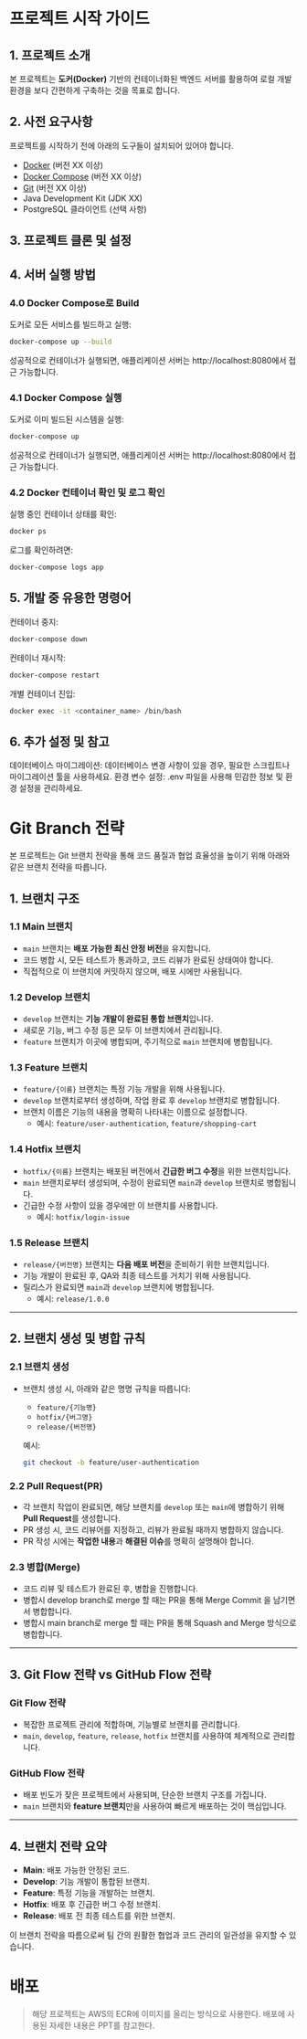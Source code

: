 
# 프로젝트 시작 가이드

## 1. 프로젝트 소개

본 프로젝트는 **도커(Docker)** 기반의 컨테이너화된 백엔드 서버를 활용하여 로컬 개발 환경을 보다 간편하게 구축하는 것을 목표로 합니다.

## 2. 사전 요구사항

프로젝트를 시작하기 전에 아래의 도구들이 설치되어 있어야 합니다.

- [Docker](https://www.docker.com/get-started) (버전 XX 이상)
- [Docker Compose](https://docs.docker.com/compose/) (버전 XX 이상)
- [Git](https://git-scm.com/downloads) (버전 XX 이상)
- Java Development Kit (JDK XX)
- PostgreSQL 클라이언트 (선택 사항)

## 3. 프로젝트 클론 및 설정

## 4. 서버 실행 방법

### **4.0 Docker Compose로 Build**

도커로 모든 서비스를 빌드하고 실행:

```bash
docker-compose up --build
```

성공적으로 컨테이너가 실행되면, 애플리케이션 서버는 http://localhost:8080에서 접근 가능합니다.

### **4.1 Docker Compose 실행**

도커로 이미 빌드된 시스템을 실행:

```bash
docker-compose up
```

성공적으로 컨테이너가 실행되면, 애플리케이션 서버는 http://localhost:8080에서 접근 가능합니다.

### **4.2 Docker 컨테이너 확인 및 로그 확인**

실행 중인 컨테이너 상태를 확인:

```bash
docker ps
```

로그를 확인하려면:

```bash
docker-compose logs app
```

## 5. 개발 중 유용한 명령어

컨테이너 중지:

```bash
docker-compose down
```

컨테이너 재시작:

```bash
docker-compose restart
```

개별 컨테이너 진입:

```bash
docker exec -it <container_name> /bin/bash
```

## 6. 추가 설정 및 참고

데이터베이스 마이그레이션: 데이터베이스 변경 사항이 있을 경우, 필요한 스크립트나 마이그레이션 툴을 사용하세요.
환경 변수 설정: .env 파일을 사용해 민감한 정보 및 환경 설정을 관리하세요.

# Git Branch 전략

본 프로젝트는 Git 브랜치 전략을 통해 코드 품질과 협업 효율성을 높이기 위해 아래와 같은 브랜치 전략을 따릅니다.

## 1. 브랜치 구조

### 1.1 **Main 브랜치**

- `main` 브랜치는 **배포 가능한 최신 안정 버전**을 유지합니다.
- 코드 병합 시, 모든 테스트가 통과하고, 코드 리뷰가 완료된 상태여야 합니다.
- 직접적으로 이 브랜치에 커밋하지 않으며, 배포 시에만 사용됩니다.

### 1.2 **Develop 브랜치**

- `develop` 브랜치는 **기능 개발이 완료된 통합 브랜치**입니다.
- 새로운 기능, 버그 수정 등은 모두 이 브랜치에서 관리됩니다.
- `feature` 브랜치가 이곳에 병합되며, 주기적으로 `main` 브랜치에 병합됩니다.

### 1.3 **Feature 브랜치**

- `feature/{이름}` 브랜치는 특정 기능 개발을 위해 사용됩니다.
- `develop` 브랜치로부터 생성하며, 작업 완료 후 `develop` 브랜치로 병합됩니다.
- 브랜치 이름은 기능의 내용을 명확히 나타내는 이름으로 설정합니다.
  - 예시: `feature/user-authentication`, `feature/shopping-cart`

### 1.4 **Hotfix 브랜치**

- `hotfix/{이름}` 브랜치는 배포된 버전에서 **긴급한 버그 수정**을 위한 브랜치입니다.
- `main` 브랜치로부터 생성되며, 수정이 완료되면 `main`과 `develop` 브랜치로 병합됩니다.
- 긴급한 수정 사항이 있을 경우에만 이 브랜치를 사용합니다.
  - 예시: `hotfix/login-issue`

### 1.5 **Release 브랜치**

- `release/{버전명}` 브랜치는 **다음 배포 버전**을 준비하기 위한 브랜치입니다.
- 기능 개발이 완료된 후, QA와 최종 테스트를 거치기 위해 사용됩니다.
- 릴리스가 완료되면 `main`과 `develop` 브랜치에 병합됩니다.
  - 예시: `release/1.0.0`

---

## 2. 브랜치 생성 및 병합 규칙

### 2.1 **브랜치 생성**

- 브랜치 생성 시, 아래와 같은 명명 규칙을 따릅니다:
  - `feature/{기능명}`
  - `hotfix/{버그명}`
  - `release/{버전명}`
  
  예시:

  ```bash
  git checkout -b feature/user-authentication
  ```

### 2.2 **Pull Request(PR)**

- 각 브랜치 작업이 완료되면, 해당 브랜치를 `develop` 또는 `main`에 병합하기 위해 **Pull Request**를 생성합니다.
- PR 생성 시, 코드 리뷰어를 지정하고, 리뷰가 완료될 때까지 병합하지 않습니다.
- PR 작성 시에는 **작업한 내용**과 **해결된 이슈**를 명확히 설명해야 합니다.

### 2.3 **병합(Merge)**

- 코드 리뷰 및 테스트가 완료된 후, 병합을 진행합니다.
- 병합시 develop branch로 merge 할 때는 PR을 통해 Merge Commit 을 남기면서 병합합니다.
- 병합시 main branch로 merge 할 때는 PR을 통해 Squash and Merge 방식으로 병합합니다.

---

## 3. Git Flow 전략 vs GitHub Flow 전략

### Git Flow 전략

- 복잡한 프로젝트 관리에 적합하며, 기능별로 브랜치를 관리합니다.
- `main`, `develop`, `feature`, `release`, `hotfix` 브랜치를 사용하여 체계적으로 관리합니다.

### GitHub Flow 전략

- 배포 빈도가 잦은 프로젝트에서 사용되며, 단순한 브랜치 구조를 가집니다.
- `main` 브랜치와 **feature 브랜치**만을 사용하여 빠르게 배포하는 것이 핵심입니다.

---

## 4. 브랜치 전략 요약

- **Main**: 배포 가능한 안정된 코드.
- **Develop**: 기능 개발이 통합된 브랜치.
- **Feature**: 특정 기능을 개발하는 브랜치.
- **Hotfix**: 배포 후 긴급한 버그 수정 브랜치.
- **Release**: 배포 전 최종 테스트를 위한 브랜치.

이 브랜치 전략을 따름으로써 팀 간의 원활한 협업과 코드 관리의 일관성을 유지할 수 있습니다.

# 배포
> 해당 프로젝트는 AWS의 ECR에 이미지를 올리는 방식으로 사용한다.
> 배포에 사용된 자세한 내용은 PPT를 참고한다.
